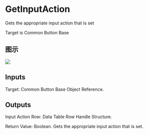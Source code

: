 # GetInputAction

Gets the appropriate input action that is set

Target is Common Button Base

## 图示

![]($-20221218-18203082.png)

## Inputs

Target: Common Button Base Object Reference.  

## Outputs

Input Action Row: Data Table Row Handle Structure.

Return Value: Boolean. Gets the appropriate input action that is set.

